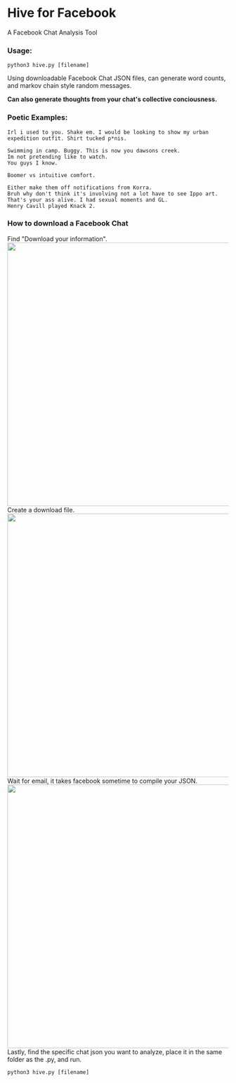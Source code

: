 # Hive for Facebook
A Facebook Chat Analysis Tool

<h3>Usage:</h3>

```
python3 hive.py [filename]
```

Using downloadable Facebook Chat JSON files, can generate word counts, and markov chain style random messages.

**Can also generate thoughts from your chat's collective conciousness.**

<h3>Poetic Examples:</h3>

```
Irl i used to you. Shake em. I would be looking to show my urban expedition outfit. Shirt tucked p*nis.
```

```
Swimming in camp. Buggy. This is now you dawsons creek. 
Im not pretending like to watch. 
You guys I know.

Boomer vs intuitive comfort.
```

```
Either make them off notifications from Korra. 
Bruh why don't think it's involving not a lot have to see Ippo art.
That's your ass alive. I had sexual moments and GL.
Henry Cavill played Knack 2.
```

<h3>How to download a Facebook Chat</h3>
Find "Download your information".
<img src="https://github.com/connerkward/Hive-for-Facebook/blob/master/images/facebook-messenger-history-download-on-desktop-step-1-1.jpg" width="600">
Create a download file.
<img src="https://github.com/connerkward/Hive-for-Facebook/blob/master/images/facebook-messenger-history-download-on-desktop-step-2.jpg" width="600">
Wait for email, it takes facebook sometime to compile your JSON.
<img src="https://github.com/connerkward/Hive-for-Facebook/blob/master/images/facebook-messenger-history-download-on-desktop-step-3.jpg" width="600">
Lastly, find the specific chat json you want to analyze, place it in the same folder as the .py, and run.

```
python3 hive.py [filename]
```
